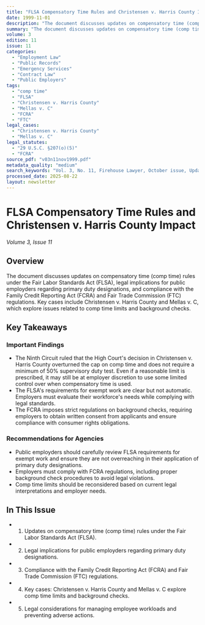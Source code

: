 ```yaml
---
title: "FLSA Compensatory Time Rules and Christensen v. Harris County Impact"
date: 1999-11-01
description: "The document discusses updates on compensatory time (comp time) rules under the Fair Labor Standards Act (FLSA), legal implications for public employders regarding primary duty designations, and compliance with the Family Credit Reporting Act (FCRA) and Fair Trade Commission (FTC) regulations. Key cases include Christensen v. Harris County and Mellas v. C, which explore issues related to comp time limits and background checks."
summary: "The document discusses updates on compensatory time (comp time) rules under the Fair Labor Standards Act (FLSA), legal implications for public employders regarding primary duty designations, and compliance with the Family Credit Reporting Act (FCRA) and Fair Trade Commission (FTC) regulations. Key cases include Christensen v. Harris County and Mellas v. C, which explore issues related to comp time limits and background checks."
volume: 3
edition: 11
issue: 11
categories:
  - "Employment Law"
  - "Public Records"
  - "Emergency Services"
  - "Contract Law"
  - "Public Employers"
tags:
  - "comp time"
  - "FLSA"
  - "Christensen v. Harris County"
  - "Mellas v. C"
  - "FCRA"
  - "FTC"
legal_cases:
  - "Christensen v. Harris County"
  - "Mellas v. C"
legal_statutes:
  - "29 U.S.C. §207(o)(5)"
  - "FCRA"
source_pdf: "v03n11nov1999.pdf"
metadata_quality: "medium"
search_keywords: "Vol. 3, No. 11, Firehouse Lawyer, October issue, Update, Comp time, FLSA, Ninth Circuit, Collins v. Lobdell, Christensen v. Harris County"
processed_date: 2025-08-22
layout: newsletter
---
```


# FLSA Compensatory Time Rules and Christensen v. Harris County Impact

*Volume 3, Issue 11*

## Overview

The document discusses updates on compensatory time (comp time) rules under the Fair Labor Standards Act (FLSA), legal implications for public employders regarding primary duty designations, and compliance with the Family Credit Reporting Act (FCRA) and Fair Trade Commission (FTC) regulations. Key cases include Christensen v. Harris County and Mellas v. C, which explore issues related to comp time limits and background checks.

## Key Takeaways

### Important Findings

- The Ninth Circuit ruled that the High Court's decision in Christensen v. Harris County overturned the cap on comp time and does not require a minimum of 50% supervisory duty test. Even if a reasonable limit is prescribed, it may still be at employer discretion to use some limited control over when compensatory time is used.
- The FLSA's requirements for exempt work are clear but not automatic. Employers must evaluate their workforce's needs while complying with legal standards.
- The FCRA imposes strict regulations on background checks, requiring employers to obtain written consent from applicants and ensure compliance with consumer rights obligations.

### Recommendations for Agencies

- Public employders should carefully review FLSA requirements for exempt work and ensure they are not overreaching in their application of primary duty designations.
- Employers must comply with FCRA regulations, including proper background check procedures to avoid legal violations.
- Comp time limits should be reconsidered based on current legal interpretations and employer needs.

## In This Issue

- 1. Updates on compensatory time (comp time) rules under the Fair Labor Standards Act (FLSA).
- 2. Legal implications for public employders regarding primary duty designations.
- 3. Compliance with the Family Credit Reporting Act (FCRA) and Fair Trade Commission (FTC) regulations.
- 4. Key cases: Christensen v. Harris County and Mellas v. C explore comp time limits and background checks.
- 5. Legal considerations for managing employee workloads and preventing adverse actions.

